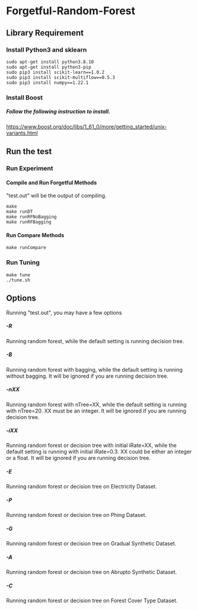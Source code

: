 # Forgetful-Random-Forest

## Library Requirement

### Install Python3 and sklearn
```
sudo apt-get install python3.8.10
sudo apt-get install python3-pip
sudo pip3 install scikit-learn==1.0.2
sudo pip3 install scikit-multiflow==0.5.3
sudo pip3 install numpy==1.22.1
```

### Install Boost
##### Follow the following instruction to install.

https://www.boost.org/doc/libs/1_61_0/more/getting_started/unix-variants.html

## Run the test

### Run Experiment

#### Compile and Run Forgetful Methods
"test.out" will be the output of compiling.
```
make
make runDT
make runRFNoBagging
make runRFBagging
```

#### Run Compare Methods
```
make runCompare
```

### Run Tuning
```
make tune
./tune.sh
```

## Options
Running "test.out", you may have a few options
##### -R
Running random forest, while the default setting is running decision tree.
##### -B
Running random forest with bagging, while the default setting is running without bagging. It will be ignored if you are running decision tree.
##### -nXX
Running random forest with nTree=XX, while the default setting is running with nTree=20. XX must be an integer. It will be ignored if you are running decision tree.
##### -iXX
Running random forest or decision tree with initial iRate=XX, while the default setting is running with initial iRate=0.3. XX could be either an integer or a float. It will be ignored if you are running decision tree.
##### -E
Running random forest or decision tree on Electricity Dataset.
##### -P
Running random forest or decision tree on Phing Dataset.
##### -G
Running random forest or decision tree on Gradual Synthetic Dataset.
##### -A
Running random forest or decision tree on Abrupto Synthetic Dataset.
##### -C
Running random forest or decision tree on Forest Cover Type Dataset.
